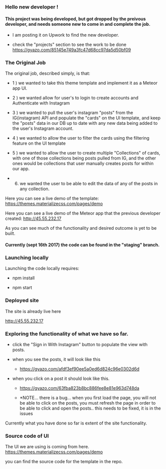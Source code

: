 ### Hello new developer ! 

#### This project was being developed, but got dropped by the preivous developer, and needs someone new to come in and complete the job. 

- I am posting it on Upwork to find the new developer. 

- check the "projects" section to see the work to be done 
https://gyazo.com/85145e749a3fc47d68cc97da5d50bf09

### The Original Job
The original job, described simply, is that:
- 1 ) we wanted to take this theme template and implement it as a Meteor app UI.

- 2 ) we wanted allow for user's to login to create accounts and Authenticate with Instagram 

- 3 ) we wanted to pull the user's instagram "posts" from the IG(instagram) API and populate the "cards"  on the UI template, and keep the "posts" data in our DB up to date with any new data being added to the user's Instagram account.  

- 4 ) we wanted to allow the user to filter the cards using the filtering feature on the UI template 

- 5 ) we wanted to allow the user to create multiple "Collections" of cards, with one of those collections being posts pulled from IG, and the other ones would be collections that user manually creates posts for within our app. 

- 6) we wanted the user to be able to edit the data of any of the posts in any collection.

Here you can see a live demo of the template: https://themes.materializecss.com/pages/demo

Here you can see a live demo of the Meteor app that the previous developer created: http://45.55.232.17

As you can see much of the functionality and desired outcome is yet to be built. 


#### Currently (sept 16th 2017) the code can be found in the "staging" branch.

### Launching locally
Launching the code locally requires:

 - npm install 

 - npm start 


### Deployed site 
The site is already live here 

http://45.55.232.17

### Exploring the functionality of what we have so far. 
- click the "Sign in With Instagram" button to populate the view with posts.

- when you see the posts, it will look like this
  - https://gyazo.com/afdf3ef90ee5a0ed6d824c96e0302d6d

- when you click on a post it should look like this.
  - https://gyazo.com/63fba823b8bc886fee8e81e963d748da

  - *NOTE... there is a bug... when you first load the page, you will not be able to click on the posts, you must refresh the page in order to be able to click and open the posts.. this needs to be fixed, it is in the issues

Currently what you have done so far is extent of the site functionality.

### Source code of UI 
The UI we are using is coming from here. 
https://themes.materializecss.com/pages/demo

you can find the source code for the template in the repo. 



